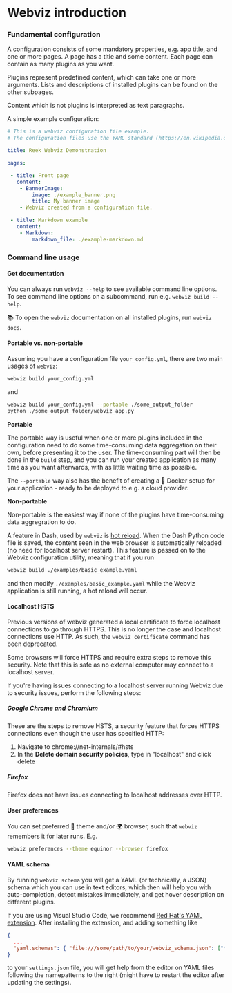 # Webviz introduction

### Fundamental configuration

A configuration consists of some mandatory properties, e.g. app title,
and one or more pages. A page has a title and some content.
Each page can contain as many plugins as you want.

Plugins represent predefined content, which can take one or more arguments.
Lists and descriptions of installed plugins can be found on the other subpages.

Content which is not plugins is interpreted as text paragraphs.

A simple example configuration:
```yaml
# This is a webviz configuration file example.
# The configuration files use the YAML standard (https://en.wikipedia.org/wiki/YAML).

title: Reek Webviz Demonstration

pages:

 - title: Front page
   content:
    - BannerImage:
        image: ./example_banner.png
        title: My banner image
    - Webviz created from a configuration file.

 - title: Markdown example
   content:
    - Markdown:
        markdown_file: ./example-markdown.md
```

### Command line usage

#### Get documentation

You can always run `webviz --help` to see available command line options.
To see command line options on a subcommand, run e.g. `webviz build --help`.

:books: To open the `webviz` documentation on all installed plugins, run `webviz docs`.

#### Portable vs. non-portable

Assuming you have a configuration file `your_config.yml`,
there are two main usages of `webviz`:

```bash
webviz build your_config.yml
```
and
```bash
webviz build your_config.yml --portable ./some_output_folder
python ./some_output_folder/webviz_app.py
```

**Portable**

The portable way is useful when one or more plugins included in the configuration need to do
some time-consuming data aggregation on their own, before presenting it to the user.
The time-consuming part will then be done in the `build` step, and you can run your
created application as many time as you want afterwards, with as little waiting
time as possible.

The `--portable` way also has the benefit of creating a :whale: Docker setup for your
application - ready to be deployed to e.g. a cloud provider.

**Non-portable**

Non-portable is the easiest way if none of the plugins
have time-consuming data aggregration to do.

A feature in Dash, used by `webviz` is [hot reload](https://community.plot.ly/t/announcing-hot-reload/14177).
When the Dash Python code file is saved, the content seen in the web browser is
automatically reloaded (no need for localhost server restart). This feature is passed on to
the Webviz configuration utility, meaning that if you run
```bash
webviz build ./examples/basic_example.yaml
```
and then modify `./examples/basic_example.yaml` while the Webviz application is
still running, a hot reload will occur.

#### Localhost HSTS

Previous versions of webviz generated a local certificate to force localhost
connections to go through HTTPS. This is no longer the case and localhost
connections use HTTP. As such, the `webviz certificate` command has been
deprecated.

Some browsers will force HTTPS and require extra steps to remove this security.
Note that this is safe as no external computer may connect to a localhost
server.

If you're having issues connecting to a localhost server running Webviz due to
security issues, perform the following steps:

##### Google Chrome and Chromium

These are the steps to remove HSTS, a security feature that forces HTTPS
connections even though the user has specified HTTP:

1. Navigate to chrome://net-internals/#hsts
2. In the **Delete domain security policies**, type in "localhost" and click
   delete

##### Firefox

Firefox does not have issues connecting to localhost addresses over HTTP.

#### User preferences

You can set preferred :rainbow: theme and/or :earth_africa: browser, such that `webviz` remembers it for later
runs. E.g.

```bash
webviz preferences --theme equinor --browser firefox
```

#### YAML schema

By running `webviz schema` you will get a YAML (or technically, a JSON) schema which you can use in text editors, which then will
help you with auto-completion, detect mistakes immediately, and get hover description on different plugins.

If you are using Visual Studio Code, we recommend [Red Hat's YAML extension](https://marketplace.visualstudio.com/items?itemName=redhat.vscode-yaml). After installing the extension, and adding something like
```json
{
  ...
  "yaml.schemas": { "file:///some/path/to/your/webviz_schema.json": ["*webviz*.yml", "*webviz*.yaml"]}
}
```
to your `settings.json` file, you will get help from the editor on YAML files following the namepatterns to the right (might have to restart the editor after updating the settings).
